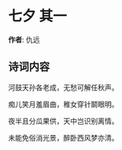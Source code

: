 # 七夕  其一

**作者**: 仇远

## 诗词内容

河鼓天孙各老成，无愁可解任秋声。

痴儿笑月羞眉曲，稚女穿针鬬眼明。

夜半且分瓜果供，天中岂识别离情。

未能免俗消光景，醉卧西风梦亦清。

